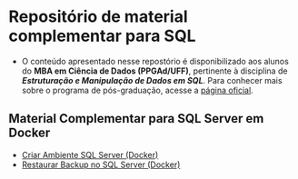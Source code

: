 # Repositório de material complementar para SQL

* O conteúdo apresentado nesse repostório é disponibilizado aos alunos do **MBA em Ciência de Dados (PPGAd/UFF)**, pertinente à disciplina de ***Estruturação e Manipulação de Dados em SQL***. Para conhecer mais sobre o programa de pós-graduação, acesse a [página oficial](https://www.posadmuff.com.br).

## **Material Complementar para SQL Server em Docker**

* [Criar Ambiente SQL Server (Docker)](https://github.com/gassantos/MBA-SQLCourse/blob/main/SQLServer/Procedimento.md)
* [Restaurar Backup no SQL Server (Docker)](https://github.com/gassantos/MBA-SQLCourse/blob/main/SQLServer/Restore.md)
